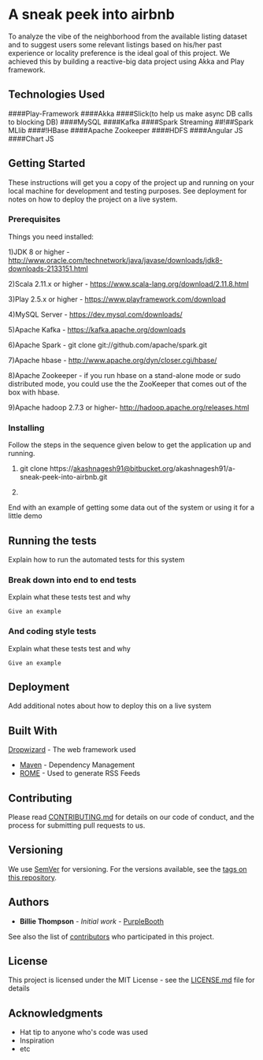 # A sneak peek into airbnb

To analyze the vibe of the neighborhood from the available listing dataset and to suggest users some relevant listings based on his/her past experience or locality preference is the ideal goal of this project. We achieved this by building a reactive-big data project using Akka and Play framework.

## Technologies Used

####Play-Framework
####Akka
####Slick(to help us make async DB calls to blocking DB)
####MySQL
####Kafka
####Spark Streaming
##!##Spark MLlib
####!HBase
####Apache Zookeeper
####HDFS
####Angular JS
####Chart JS

 
## Getting Started

These instructions will get you a copy of the project up and running on your local machine for development and testing purposes. See deployment for notes on how to deploy the project on a live system.

### Prerequisites

Things you need installed:

1)JDK 8 or higher - http://www.oracle.com/technetwork/java/javase/downloads/jdk8-downloads-2133151.html

2)Scala 2.11.x or higher - https://www.scala-lang.org/download/2.11.8.html

3)Play 2.5.x or higher - https://www.playframework.com/download

4)MySQL Server - https://dev.mysql.com/downloads/

5)Apache Kafka - https://kafka.apache.org/downloads

6)Apache Spark - git clone git://github.com/apache/spark.git

7)Apache hbase - http://www.apache.org/dyn/closer.cgi/hbase/

8)Apache Zookeeper - if you run hbase on a stand-alone mode or sudo distributed mode, you could use the the ZooKeeper that comes out  of the box with hbase.

9)Apache hadoop 2.7.3 or higher- http://hadoop.apache.org/releases.html

### Installing

Follow the steps in the sequence given below to get the application up and running.

1) git clone https://akashnagesh91@bitbucket.org/akashnagesh91/a-sneak-peek-into-airbnb.git

2)
End with an example of getting some data out of the system or using it for a little demo

## Running the tests

Explain how to run the automated tests for this system

### Break down into end to end tests

Explain what these tests test and why

```
Give an example
```

### And coding style tests

Explain what these tests test and why

```
Give an example
```

## Deployment

Add additional notes about how to deploy this on a live system

## Built With

 [Dropwizard](http://www.dropwizard.io/1.0.2/docs/) - The web framework used
* [Maven](https://maven.apache.org/) - Dependency Management
* [ROME](https://rometools.github.io/rome/) - Used to generate RSS Feeds

## Contributing

Please read [CONTRIBUTING.md](https://gist.github.com/PurpleBooth/b24679402957c63ec426) for details on our code of conduct, and the process for submitting pull requests to us.

## Versioning

We use [SemVer](http://semver.org/) for versioning. For the versions available, see the [tags on this repository](https://github.com/your/project/tags). 

## Authors

* **Billie Thompson** - *Initial work* - [PurpleBooth](https://github.com/PurpleBooth)

See also the list of [contributors](https://github.com/your/project/contributors) who participated in this project.

## License

This project is licensed under the MIT License - see the [LICENSE.md](LICENSE.md) file for details

## Acknowledgments

* Hat tip to anyone who's code was used
* Inspiration
* etc